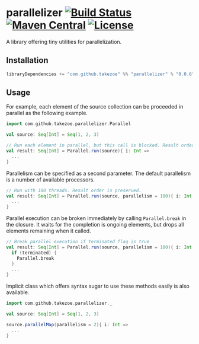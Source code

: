 parallelizer [![Build Status](https://travis-ci.org/takezoe/parallelizer.svg?branch=master)](https://travis-ci.org/takezoe/parallelizer) [![Maven Central](https://maven-badges.herokuapp.com/maven-central/com.github.takezoe/parallelizer_2.12/badge.svg)](https://maven-badges.herokuapp.com/maven-central/com.github.takezoe/parallelizer_2.12) [![License](https://img.shields.io/badge/License-Apache%202.0-blue.svg)](https://github.com/takezoe/parallelizer/blob/master/LICENSE)
====

A library offering tiny utilities for parallelization.

## Installation

```scala
libraryDependencies += "com.github.takezoe" %% "parallelizer" % "0.0.6"
```

## Usage

For example, each element of the source collection can be proceeded in parallel as the following example.

```scala
import com.github.takezoe.parallelizer.Parallel

val source: Seq[Int] = Seq(1, 2, 3)

// Run each element in parallel, but this call is blocked. Result order is preserved.
val result: Seq[Int] = Parallel.run(source){ i: Int =>
  ...
}
```

Parallelism can be specified as a second parameter. The default parallelism is a number of available processors.

```scala
// Run with 100 threads. Result order is preserved.
val result: Seq[Int] = Parallel.run(source, parallelism = 100){ i: Int =>
  ...
}
```

Parallel execution can be broken immediately by calling `Parallel.break` in the closure. It waits for the completion is ongoing elements, but drops all elements remaining when it called.

```scala
// Break parallel execution if terminated flag is true
val result: Seq[Int] = Parallel.run(source, parallelism = 100){ i: Int =>
  if (terminated) {
    Parallel.break
  }
  ...
}
```

Implicit class which offers syntax sugar to use these methods easily is also available.

```scala
import com.github.takezoe.parallelizer._

val source: Seq[Int] = Seq(1, 2, 3)

source.parallelMap(parallelism = 2){ i: Int =>
  ...
}
```